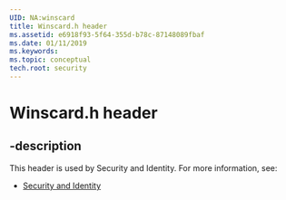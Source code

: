 ```yaml
---
UID: NA:winscard
title: Winscard.h header
ms.assetid: e6918f93-5f64-355d-b78c-87148089fbaf
ms.date: 01/11/2019
ms.keywords: 
ms.topic: conceptual
tech.root: security
---
```


# Winscard.h header


## -description


This header is used by Security and Identity. For more information, see:

- [Security and Identity](../_security/index.md)

